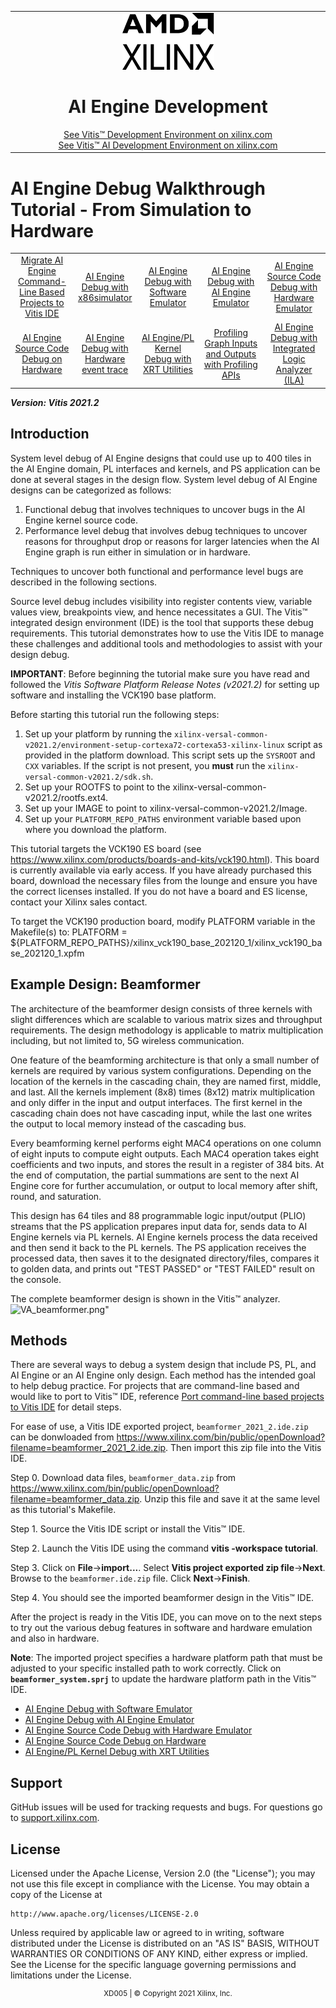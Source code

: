﻿<table class="sphinxhide" width="100%">
 <tr width="100%">
    <td align="center"><img src="https://raw.githubusercontent.com/Xilinx/Image-Collateral/main/xilinx-logo.png" width="30%"/><h1>AI Engine Development</h1>
    <a href="https://www.xilinx.com/products/design-tools/vitis.html">See Vitis™ Development Environment on xilinx.com</br></a>
    <a href="https://www.xilinx.com/products/design-tools/vitis/vitis-ai.html">See Vitis™ AI Development Environment on xilinx.com</a>
    </td>
 </tr>
</table>

# AI Engine Debug Walkthrough Tutorial - From Simulation to Hardware

<table style="width:100%">
  <tr>
    <td width="20%" align="center"><a href="Debug0_po.md">Migrate AI Engine Command-Line Based Projects to Vitis IDE</a></td>
    <td width="20%" align="center"><a href="Debug1_86.md">AI Engine Debug with x86simulator</a></td>
    <td width="20%" align="center"><a href="Debug1_se.md">AI Engine Debug with Software Emulator</a></td>
    <td width="20%" align="center"><a href="Debug2_ai.md">AI Engine Debug with AI Engine Emulator</a></td>
    <td width="20%" align="center"><a href="Debug2_he.md">AI Engine Source Code Debug with Hardware Emulator</a></td>
  </tr>
  <tr>
    <td width="20%" align="center"><a href="Debug3_hw.md">AI Engine Source Code Debug on Hardware</a></td>
    <td width="20%" align="center"><a href="Debug4_et.md">AI Engine Debug with Hardware event trace</a></td>
    <td width="20%" align="center"><a href="Debug5_bc.md">AI Engine/PL Kernel Debug with XRT Utilities</a></td>
    <td width="20%" align="center"><a href="Debug6_pr.md">Profiling Graph Inputs and Outputs with Profiling APIs</a></td>
    <td width="20%" align="center"><a href="Debug7_il.md">AI Engine Debug with Integrated Logic Analyzer (ILA)</a></td>
  </tr>
</table>

***Version: Vitis 2021.2***

## Introduction

System level debug of AI Engine designs that could use up to 400 tiles in the AI Engine domain, PL interfaces and kernels, and PS application can be done at several stages in the design flow. System level debug of AI Engine designs can be categorized as follows:

1. Functional debug that involves techniques to uncover bugs in the AI Engine kernel source code.
2. Performance level debug that involves debug techniques to uncover reasons for throughput drop or reasons for larger latencies when the AI Engine graph is run either in simulation or in hardware.

Techniques to uncover both functional and performance level bugs are described in the following sections.  

Source level debug includes visibility into register contents view, variable values view, breakpoints view, and hence necessitates a GUI. The Vitis™ integrated design environment (IDE) is the tool that supports these debug requirements. This tutorial demonstrates how to use the Vitis IDE to manage these challenges and additional tools and methodologies to assist with your design debug.

**IMPORTANT**: Before beginning the tutorial make sure you have read and followed the *Vitis Software Platform Release Notes (v2021.2)* for setting up software and installing the VCK190 base platform.

Before starting this tutorial run the following steps:

1. Set up your platform by running the `xilinx-versal-common-v2021.2/environment-setup-cortexa72-cortexa53-xilinx-linux` script as provided in the platform download. This script sets up the `SYSROOT` and `CXX` variables. If the script is not present, you **must** run the `xilinx-versal-common-v2021.2/sdk.sh`.
2. Set up your ROOTFS to point to the xilinx-versal-common-v2021.2/rootfs.ext4.
3. Set up your IMAGE to point to xilinx-versal-common-v2021.2/Image.
4. Set up your `PLATFORM_REPO_PATHS` environment variable based upon where you download the platform.

This tutorial targets the VCK190 ES board (see https://www.xilinx.com/products/boards-and-kits/vck190.html). This board is currently available via early access. If you have already purchased this board, download the necessary files from the lounge and ensure you have the correct licenses installed. If you do not have a board and ES license, contact your Xilinx sales contact.

To target the VCK190 production board, modify PLATFORM variable in the Makefile(s) to:
PLATFORM = ${PLATFORM_REPO_PATHS}/xilinx_vck190_base_202120_1/xilinx_vck190_base_202120_1.xpfm

## Example Design: Beamformer

The architecture of the beamformer design consists of three kernels with slight differences which are scalable to various matrix sizes and throughput requirements. The design methodology is applicable to matrix multiplication including, but not limited to, 5G wireless communication.

One feature of the beamforming architecture is that only a small number of kernels are required by various system configurations. Depending on the location of the kernels in the cascading chain, they are named first, middle, and last. All the kernels implement (8x8) times (8x12) matrix multiplication and only differ in the input and output interfaces.
The first kernel in the cascading chain does not have cascading input, while the last one writes the output to local memory instead of the cascading bus.

Every beamforming kernel performs eight MAC4 operations on one column of eight inputs to compute eight outputs. Each MAC4 operation takes eight coefficients and two inputs, and stores the result in a register of 384 bits.
At the end of computation, the partial summations are sent to the next AI Engine core for further accumulation, or output to local memory after shift, round, and saturation.

This design has 64 tiles and 88 programmable logic input/output (PLIO) streams that the PS application prepares input data for, sends  data to AI Engine kernels via PL kernels. AI Engine kernels process the data received and then send it back to the PL kernels. The PS application receives the processed data, then saves it to the designated directory/files, compares it to golden data, and prints out "TEST PASSED" or "TEST FAILED" result on the console.

The complete beamformer design is shown in the Vitis™ analyzer.
![VA_beamformer.png"](./images/VA_beamformer.png)

## Methods

There are several ways to debug a system design that include PS, PL, and AI Engine or an AI Engine only design. Each method has the intended goal to help debug practice. For projects that are command-line based and would like to port to Vitis™ IDE, reference [Port command-line based projects to Vitis IDE](./Debug0_po.md) for detail steps.

For ease of use, a Vitis IDE exported project, `beamformer_2021_2.ide.zip` can be donwloaded from https://www.xilinx.com/bin/public/openDownload?filename=beamformer_2021_2.ide.zip. Then import this zip file into the Vitis IDE.

Step 0. Download data files, `beamformer_data.zip` from https://www.xilinx.com/bin/public/openDownload?filename=beamformer_data.zip. Unzip this file and save it at the same level as this tutorial's Makefile.

Step 1. Source the Vitis IDE script or install the Vitis™ IDE.

Step 2. Launch the Vitis IDE using the command **vitis -workspace tutorial**.

Step 3. Click on **File**->**import...**. Select **Vitis project exported zip file**->**Next**. Browse to the `beamformer.ide.zip` file. Click **Next**->**Finish**.

Step 4. You should see the imported beamformer design in the Vitis™ IDE.

After the project is ready in the Vitis IDE, you can move on to the next steps to try out the various debug features in software and hardware emulation and also in hardware.

**Note**: The imported project specifies a hardware platform path that must be adjusted to your specific installed path to work correctly. Click on **`beamformer_system.sprj`** to update the hardware platform path in the Vitis™ IDE.

* [AI Engine Debug with Software Emulator](./Debug1_se.md)
* [AI Engine Debug with AI Engine Emulator](./Debug2_ai.md)
* [AI Engine Source Code Debug with Hardware Emulator](./Debug2_he.md)
* [AI Engine Source Code Debug on Hardware](./Debug3_hw.md)
* [AI Engine/PL Kernel Debug with XRT Utilities](./Debug5_bc.md)


## Support

GitHub issues will be used for tracking requests and bugs. For questions go to [support.xilinx.com](https://support.xilinx.com/).

## License

Licensed under the Apache License, Version 2.0 (the "License");
you may not use this file except in compliance with the License.
You may obtain a copy of the License at

    http://www.apache.org/licenses/LICENSE-2.0


Unless required by applicable law or agreed to in writing, software
distributed under the License is distributed on an "AS IS" BASIS,
WITHOUT WARRANTIES OR CONDITIONS OF ANY KIND, either express or implied.
See the License for the specific language governing permissions and
limitations under the License.

<p align="center" class="sphinxhide"><sup>XD005 | &copy; Copyright 2021 Xilinx, Inc.</sup></p>
